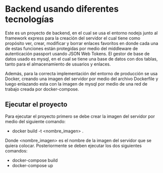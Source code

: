 # Backend usando diferentes tecnologías
Este es un proyecto de backend, en el cual se usa el entorno nodejs junto al framework express para la creación del servidor el cual tiene como propósito ver, crear, modificar y borrar enlaces favoritos en donde cada una de estas funciones están protegidas por medio del middleware de autenticación passport usando JSON Web Tokens.
El gestor de base de datos usado es mysql, en el cual se tiene una base de datos con dos tablas, tanto para el almacenamiento de usuarios y enlaces.

Además, para la correcta implementación del entorno de producción se usa Docker, creando una imagen del servidor por medio del archivo Dockerfile y luego enlazando esta con la imagen de mysql por medio de una red de trabajo creada por docker-compose.

## Ejecutar el proyecto
Para ejecutar el proyecto primero se debe crear la imagen del servidor por medio del siguiente comando:
- docker build -t <nombre_imagen> .

Donde <nombre_imagen> es el nombre de la imagen del servidor que se quiera colocar.
Posteriormente se deben ejecutar los dos siguientes comandos:
- docker-compose build
- docker-compose up

